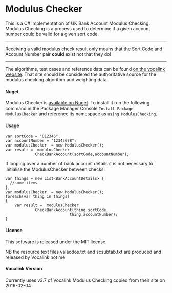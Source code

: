 # Modulus Checker

This is a C# implementation of UK Bank Account Modulus Checking. Modulus Checking is a process used to determine if a given account number could be valid for a given sort code.
***
Receiving a valid modulus check result only means that the Sort Code and Account Number pair **could** exist not that they do!
***
The algorithms, test cases and reference data can be found  [on the vocalink website](http://www.vocalink.com/products/payments/customer-support-services/modulus-checking.aspx "The Vocalink Modulus Checker Website"). That site should be considered the authoritative source for the modulus checking algorithm and weighting data.

#### Nuget
Modulus Checker is [available on Nuget](https://nuget.org/packages/ModulusChecker/). To install it run the following command in the Package Manager Console ```Install-Package ModulusChecker``` and reference its namespace as ```using ModulusChecking;```


#### Usage
```
var sortCode = "012345";
var accountNumber = "12345678";
var modulusChecker	= new ModulusChecker();
var result =  modulusChecker
			.CheckBankAccount(sortCode,accountNumber);
```
If looping over a number of bank account details it is not necessary to initialise the ModulusChecker between checks.

```
var things = new List<BankAccountDetails> { 
  //some items
}; 
var modulusChecker	= new ModulusChecker();
foreach(var thing in things) 
{
	var result =  modulusChecker
			.CheckBankAccount(thing.sortCode,
							thing.accountNumber);
}
```
#### License
This software is released under the MIT license. 

NB the resource text files valacdos.txt and scsubtab.txt are produced and released by Vocalink not me

#### Vocalink Version

Currently uses v3.7 of Vocalink Modulus Checking copied from their site on 2016-02-04